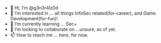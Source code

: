 - 👋 Hi, I’m @g3n3r4lz0d
- 👀 I’m interested in ... all things InfoSec related(for-career), and Game Development(for-fun)!
- 🌱 I’m currently learning ... Sec+
- 💞️ I’m looking to collaborate on ...unsure, as of yet.
- 📫 How to reach me ... here, for now.

<!---
g3n3r4lz0d/g3n3r4lz0d is a ✨ special ✨ repository because its `README.md` (this file) appears on your GitHub profile.
You can click the Preview link to take a look at your changes.
--->
